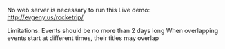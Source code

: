 No web server is necessary to run this
Live demo: http://evgeny.us/rocketrip/

Limitations:
Events should be no more than 2 days long
When overlapping events start at different times, their titles may overlap